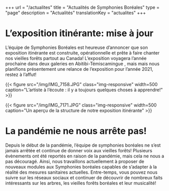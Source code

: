+++
url =  "/actualites"
title = "Actualités de Symphonies Boréales"
type = "page"
description =  "Actualités"
translationKey = "actualites"
+++





# L’exposition itinérante: mise à jour

L’équipe de Symphonies Boréales est heureuse d’annoncer que son exposition itinérante est construite, opérationnelle et prête à faire chanter nos vieilles forêts partout au Canada! L’exposition voyagera l’année prochaine dans deux galeries en Abitibi-Témiscamingue , mais mais nous planifions présentement une relance de l’exposition pour l’année 2021, restez à l’affut!

{{< figure src="/img/IMG_7158.JPG" class="img-responsive" width=500 caption="L’artiste à l’écoute : il y a toujours quelques choses à apprendre!" >}}


{{< figure src="/img/IMG_7171.JPG" class="img-responsive" width=500 caption="Un aperçu de la structure de notre exposition itinérante" >}}


# La pandémie ne nous arrête pas!


Depuis le début de la pandémie, l’équipe de symphonies boréales ne s’est jamais arrêtée et continue de donner voix aux vieilles forêts! Plusieurs évènements ont été reportés en raison de la pandémie, mais cela ne nous a pas découragé. Ainsi, nous travaillons actuellement à proposer de nouveaux modules aux Symphonies boréales capables de s’adapter à la réalité des mesures sanitaires actuelles. 
Entre-temps, vous pouvez nous suivre sur les réseaux sociaux et continuer de découvrir de nombreux faits intéressants sur les arbres, les vieilles forêts boréales et leur musicalité!
